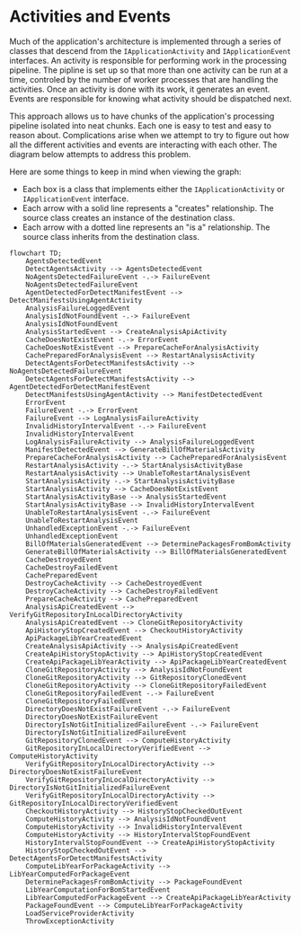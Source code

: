 # Activities and Events

Much of the application's architecture is implemented through a series of classes that descend from the `IApplicationActivity` and `IApplicationEvent` interfaces. An activity is responsible for performing work in the processing pipeline. The pipline is set up so that more than one activity can be run at a time, controled by the number of worker processes that are handling the activities. Once an activity is done with its work, it generates an event. Events are responsible for knowing what activity should be dispatched next.

This approach allows us to have chunks of the application's processing pipeline isolated into neat chunks. Each one is easy to test and easy to reason about. Complications arise when we attempt to try to figure out how all the different activities and events are interacting with each other. The diagram below attempts to address this problem.

Here are some things to keep in mind when viewing the graph:

* Each box is a class that implements either the `IApplicationActivity` or `IApplicationEvent` interface.
* Each arrow with a solid line represents a "creates" relationship. The source class creates an instance of the destination class.
* Each arrow with a dotted line represents an "is a" relationship. The source class inherits from the destination class.

```mermaid
flowchart TD;
    AgentsDetectedEvent
    DetectAgentsActivity --> AgentsDetectedEvent
    NoAgentsDetectedFailureEvent -.-> FailureEvent
    NoAgentsDetectedFailureEvent
    AgentDetectedForDetectManifestEvent --> DetectManifestsUsingAgentActivity
    AnalysisFailureLoggedEvent
    AnalysisIdNotFoundEvent -.-> FailureEvent
    AnalysisIdNotFoundEvent
    AnalysisStartedEvent --> CreateAnalysisApiActivity
    CacheDoesNotExistEvent -.-> ErrorEvent
    CacheDoesNotExistEvent --> PrepareCacheForAnalysisActivity
    CachePreparedForAnalysisEvent --> RestartAnalysisActivity
    DetectAgentsForDetectManifestsActivity --> NoAgentsDetectedFailureEvent
    DetectAgentsForDetectManifestsActivity --> AgentDetectedForDetectManifestEvent
    DetectManifestsUsingAgentActivity --> ManifestDetectedEvent
    ErrorEvent
    FailureEvent -.-> ErrorEvent
    FailureEvent --> LogAnalysisFailureActivity
    InvalidHistoryIntervalEvent -.-> FailureEvent
    InvalidHistoryIntervalEvent
    LogAnalysisFailureActivity --> AnalysisFailureLoggedEvent
    ManifestDetectedEvent --> GenerateBillOfMaterialsActivity
    PrepareCacheForAnalysisActivity --> CachePreparedForAnalysisEvent
    RestartAnalysisActivity -.-> StartAnalysisActivityBase
    RestartAnalysisActivity --> UnableToRestartAnalysisEvent
    StartAnalysisActivity -.-> StartAnalysisActivityBase
    StartAnalysisActivity --> CacheDoesNotExistEvent
    StartAnalysisActivityBase --> AnalysisStartedEvent
    StartAnalysisActivityBase --> InvalidHistoryIntervalEvent
    UnableToRestartAnalysisEvent -.-> FailureEvent
    UnableToRestartAnalysisEvent
    UnhandledExceptionEvent -.-> FailureEvent
    UnhandledExceptionEvent
    BillOfMaterialsGeneratedEvent --> DeterminePackagesFromBomActivity
    GenerateBillOfMaterialsActivity --> BillOfMaterialsGeneratedEvent
    CacheDestroyedEvent
    CacheDestroyFailedEvent
    CachePreparedEvent
    DestroyCacheActivity --> CacheDestroyedEvent
    DestroyCacheActivity --> CacheDestroyFailedEvent
    PrepareCacheActivity --> CachePreparedEvent
    AnalysisApiCreatedEvent --> VerifyGitRepositoryInLocalDirectoryActivity
    AnalysisApiCreatedEvent --> CloneGitRepositoryActivity
    ApiHistoryStopCreatedEvent --> CheckoutHistoryActivity
    ApiPackageLibYearCreatedEvent
    CreateAnalysisApiActivity --> AnalysisApiCreatedEvent
    CreateApiHistoryStopActivity --> ApiHistoryStopCreatedEvent
    CreateApiPackageLibYearActivity --> ApiPackageLibYearCreatedEvent
    CloneGitRepositoryActivity --> AnalysisIdNotFoundEvent
    CloneGitRepositoryActivity --> GitRepositoryClonedEvent
    CloneGitRepositoryActivity --> CloneGitRepositoryFailedEvent
    CloneGitRepositoryFailedEvent -.-> FailureEvent
    CloneGitRepositoryFailedEvent
    DirectoryDoesNotExistFailureEvent -.-> FailureEvent
    DirectoryDoesNotExistFailureEvent
    DirectoryIsNotGitInitializedFailureEvent -.-> FailureEvent
    DirectoryIsNotGitInitializedFailureEvent
    GitRepositoryClonedEvent --> ComputeHistoryActivity
    GitRepositoryInLocalDirectoryVerifiedEvent --> ComputeHistoryActivity
    VerifyGitRepositoryInLocalDirectoryActivity --> DirectoryDoesNotExistFailureEvent
    VerifyGitRepositoryInLocalDirectoryActivity --> DirectoryIsNotGitInitializedFailureEvent
    VerifyGitRepositoryInLocalDirectoryActivity --> GitRepositoryInLocalDirectoryVerifiedEvent
    CheckoutHistoryActivity --> HistoryStopCheckedOutEvent
    ComputeHistoryActivity --> AnalysisIdNotFoundEvent
    ComputeHistoryActivity --> InvalidHistoryIntervalEvent
    ComputeHistoryActivity --> HistoryIntervalStopFoundEvent
    HistoryIntervalStopFoundEvent --> CreateApiHistoryStopActivity
    HistoryStopCheckedOutEvent --> DetectAgentsForDetectManifestsActivity
    ComputeLibYearForPackageActivity --> LibYearComputedForPackageEvent
    DeterminePackagesFromBomActivity --> PackageFoundEvent
    LibYearComputationForBomStartedEvent
    LibYearComputedForPackageEvent --> CreateApiPackageLibYearActivity
    PackageFoundEvent --> ComputeLibYearForPackageActivity
    LoadServiceProviderActivity
    ThrowExceptionActivity

```
